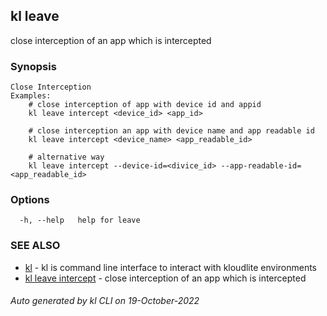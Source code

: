 ## kl leave

close interception of an app which is intercepted

### Synopsis

```
Close Interception
Examples:
	# close interception of app with device id and appid
	kl leave intercept <device_id> <app_id>

	# close interception an app with device name and app readable id
	kl leave intercept <device_name> <app_readable_id>

	# alternative way
	kl leave intercept --device-id=<divice_id> --app-readable-id=<app_readable_id>

```

### Options

```
  -h, --help   help for leave
```

### SEE ALSO

* [kl](kl.md)  - kl is command line interface to interact with kloudlite environments
* [kl leave intercept](kl_leave_intercept.md)  - close interception of an app which is intercepted

###### Auto generated by kl CLI on 19-October-2022
